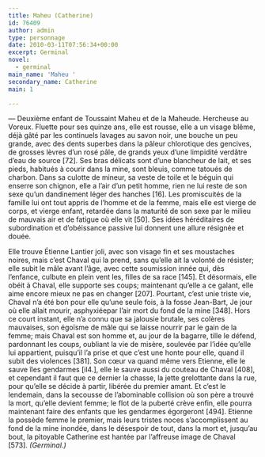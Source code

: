 ```yaml
---
title: Maheu (Catherine)
id: 76409
author: admin
type: personnage
date: 2010-03-11T07:56:34+00:00
excerpt: Germinal
novel:
  - germinal
main_name: 'Maheu '
secondary_name: Catherine
main: 1

---
```

— Deuxième enfant de Toussaint Maheu et de la Maheude. Hercheuse au Voreux. Fluette pour ses quinze ans, elle est rousse, elle a un visage blême, déjà gâté par les continuels lavages au savon noir, une bouche un peu grande, avec des dents superbes dans la pâleur chlorotique des gencives, de grosses lèvres d’un rosé pâle, de grands yeux d’une limpidité verdâtre d’eau de source [72]. Ses bras délicats sont d’une blancheur de lait, et ses pieds, habitués à courir dans la mine, sont bleuis, comme tatoués de charbon. Dans sa culotte de mineur, sa veste de toile et le béguin qui enserre son chignon, elle a l’air d’un petit homme, rien ne lui reste de son sexe qu’un dandinement léger des hanches [16]. Les promiscuités de la famille lui ont tout appris de l’homme et de la femme, mais elle est vierge de corps, et vierge enfant, retardée dans la maturité de son sexe par le milieu de mauvais air et de fatigue où elle vit [50]. Ses idées héréditaires de subordination et d’obéissance passive lui donnent une allure résignée et douée.

Elle trouve Étienne Lantier joli, avec son visage fin et ses moustaches noires, mais c’est Chaval qui la prend, sans qu’elle ait la volonté de résister; elle subit le mâle avant l’âge, avec cette soumission innée qui, dès l’enfance, culbute en plein vent les, filles de sa race [145]. Et désormais, elle obéit à Chaval, elle supporte ses coups; maintenant qu’elle a ce galant, elle aime encore mieux ne pas en changer [207]. Pourtant, c’est unie triste vie, Chaval n’a été bon pour elle qu’une seule fois, à la fosse Jean-Bart, Je jour où elle allait mourir, asphyxiéepar l’air mort du fond de la mine [348]. Hors ce court instant, elle n’a connu que sa jalousie brutale, ses colères mauvaises, son égoïsme de mâle qui se laisse nourrir par le gain de la femme; mais Chaval est son homme et, au jour de la bagarre, tille le défend, pardonnant les coups, oubliant la vie de misère, soulevée par l’idée qu’elle lui appartient, puisqu’il l’a prise et que c’est une honte pour elle, quand il subit des violences [381]. Son cœur va quand même vers Etienne, elle le sauve îles gendarmes [il4.], elle le sauve aussi du couteau de Chaval [408], et cependant il faut que ce dernier la chasse, la jette grelottante dans la rue, pour qu’elle se décide à partir, libérée du premier amant. Et c’est le lendemain, dans la secousse de l’abominable collision où son père a trouvé la mort, qu’elle devient femme; le flot de la puberté crève enfin, elle pourra maintenant faire des enfants que les gendarmes égorgeront [494]. Etienne la possède femme le premier, mais leurs tristes noces s’accomplissent au fond de la mine inondée, dans le désespoir de tout, dans la mort et, jusqu’au bout, la pitoyable Catherine est hantée par l’affreuse image de Chaval [573]. _(Germinal.)_